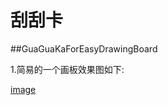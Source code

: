 # 刮刮卡

##GuaGuaKaForEasyDrawingBoard

1.简易的一个画板效果图如下:

[image](https://github.com/scp504677840/GuaGuaKa/blob/master/GuaGuaKaForEasyDrawingBoard/GuaGuaKaForEasyDrawingBoard.png)
